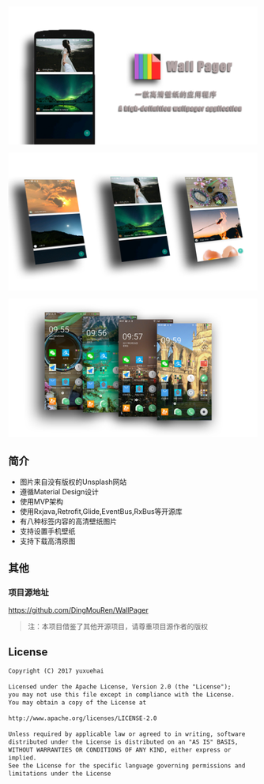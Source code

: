 ![image](/imgs/img3.png)<br>

![image](/imgs/img1.png)<br>

![image](/imgs/img2.png)<br>

## 简介
* 图片来自没有版权的Unsplash网站
* 遵循Material Design设计
* 使用MVP架构
* 使用Rxjava,Retrofit,Glide,EventBus,RxBus等开源库
* 有八种标签内容的高清壁纸图片
* 支持设置手机壁纸
* 支持下载高清原图

## 其他

### 项目源地址

https://github.com/DingMouRen/WallPager

> 注：本项目借鉴了其他开源项目，请尊重项目源作者的版权 

## License
```
Copyright (C) 2017 yuxuehai

Licensed under the Apache License, Version 2.0 (the "License");
you may not use this file except in compliance with the License.
You may obtain a copy of the License at

http://www.apache.org/licenses/LICENSE-2.0

Unless required by applicable law or agreed to in writing, software
distributed under the License is distributed on an "AS IS" BASIS,
WITHOUT WARRANTIES OR CONDITIONS OF ANY KIND, either express or implied.
See the License for the specific language governing permissions and
limitations under the License
```